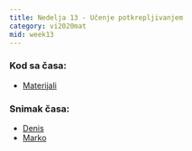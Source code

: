 ```yaml
---
title: Nedelja 13 - Učenje potkrepljivanjem
category: vi2020mat
mid: week13
---
```


### Kod sa časa:

- <a target="_blank" href="https://github.com/matfvi/vi/tree/master/2020.2021/13_ucenje_potkrepljivanjem">Materijali</a>

### Snimak časa:
  - <a target="_blank" href="#">Denis</a>
  - <a target="_blank" href="#">Marko</a>
